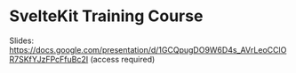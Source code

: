 # SvelteKit Training Course

Slides:
https://docs.google.com/presentation/d/1GCQpugDO9W6D4s_AVrLeoCClOR7SKfYJzFPcFfuBc2I
(access required)
